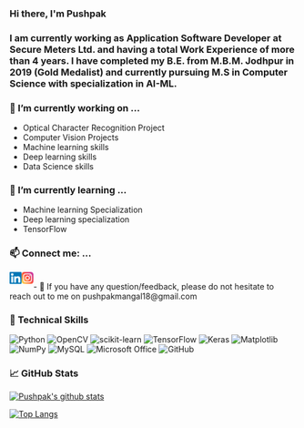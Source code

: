 ### Hi there, I'm Pushpak

<h3 align="left">
I am currently working as Application Software Developer at Secure Meters Ltd. and having a total Work Experience of more than 4 years. I have completed my B.E. from M.B.M. Jodhpur in 2019 (Gold Medalist) and currently pursuing M.S in Computer Science with specialization in AI-ML. 
</h3> 

### 🔭 I’m currently working on ...
- Optical Character Recognition Project
- Computer Vision Projects
- Machine learning skills
- Deep learning skills
- Data Science skills
  
### 🌱 I’m currently learning ...
- Machine learning Specialization
- Deep learning specialization
- TensorFlow

### 📫 Connect me: ...
<a href="www.linkedin.com/in/pushpakmangal1803"><img align="left" src="https://raw.githubusercontent.com/pushpakmangal/pushpakmangal/main/images/linkedin.svg" alt="Pushpak Mangal | LinkedIn" width="21px"/></a>
<a href="https://instagram.com/pushpak_mangal"><img align="left" src="https://raw.githubusercontent.com/pushpakmangal/pushpakmangal/main/images/instagram.svg" alt="Pushpak Mangal | Instagram" width="21px"/></a>

</br>
- 💬 If you have any question/feedback, please do not hesitate to reach out to me on pushpakmangal18@gmail.com 

### 💼 Technical Skills
![Python](https://img.shields.io/badge/python-3670A0?style=for-the-badge&logo=python&logoColor=ffdd54)
![OpenCV](https://img.shields.io/badge/opencv-%23white.svg?style=for-the-badge&logo=opencv&logoColor=white)
![scikit-learn](https://img.shields.io/badge/scikit--learn-%23F7931E.svg?style=for-the-badge&logo=scikit-learn&logoColor=white)
![TensorFlow](https://img.shields.io/badge/TensorFlow-%23FF6F00.svg?style=for-the-badge&logo=TensorFlow&logoColor=white)
![Keras](https://img.shields.io/badge/Keras-%23D00000.svg?style=for-the-badge&logo=Keras&logoColor=white)
![Matplotlib](https://img.shields.io/badge/Matplotlib-%23ffffff.svg?style=for-the-badge&logo=Matplotlib&logoColor=black)
![NumPy](https://img.shields.io/badge/numpy-%23013243.svg?style=for-the-badge&logo=numpy&logoColor=white)
![MySQL](https://img.shields.io/badge/mysql-%2300f.svg?style=for-the-badge&logo=mysql&logoColor=white)
![Microsoft Office](https://img.shields.io/badge/Microsoft_Office-D83B01?style=for-the-badge&logo=microsoft-office&logoColor=white)
![GitHub](https://img.shields.io/badge/github-%23121011.svg?style=for-the-badge&logo=github&logoColor=white)

### 📈 GitHub Stats 

[![Pushpak's github stats](https://github-readme-stats.vercel.app/api?username=pushpakmangal)](https://github.com/pushpakmangal)

[![Top Langs](https://github-readme-stats.vercel.app/api/top-langs/?username=pushpakmangal&layout=compact)](https://github.com/pushpakmangal)
